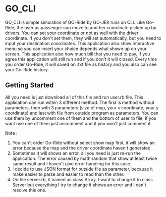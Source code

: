# GO_CLI

GO_CLI is simple simulation of GO-Ride by GO-JEK runs on CLI. Like Go-Ride, the user as passenger can move to another coordinate picked up by drivers. You can set your coordinate or not as well with the driver coordinate. If you don't set them, they will set automatically, but you need to input your destination coordinates. This application also show interactive menu so you can insert your choice depends what shown up on your screen. This application also how much bill that you need to pay, if you agree this application will still run and if you don't it will closed. Every time you order Go-Ride, it will saved on .txt file as history and you also can see your Go-Ride history.

## Getting Started
All you need is just download all of this file and run user.rb file.
This application can run within 3 different method. The first is method without parameters, then with 3 parameters (size of map, your x coordinate, your y coordinate) and last with file from outside program as parameters. You can use them by uncomment one of them and the bottom of user.rb file, if you want use one of them just uncomment and if you won't just comment it.


Note : 
1. You can't order Go-Ride without select show map first, it will show an error because the map and the driver coordinate haven't generated
2. Sometimes it will shows an error, all you need is just re-run the application. The error caused by math.random that show at least twice same result and I haven't give error handling for this case.
3. I decide to use JSON format for outside file as parameter, because it make easier to parse and easier to read than the other.
4. On file server.rb, it named as class Array. I want to change it to class Server but everything I try to change it shows an error and I can't resolve this one.

